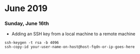 # June 2019

### **Sunday, June 16th**
* Adding an SSH key from a local machine to a remote machine
```
ssh-keygen -t rsa -b 4096
ssh-copy-id your-user-name-on-host@host-fqdn-or-ip-goes-here
```
